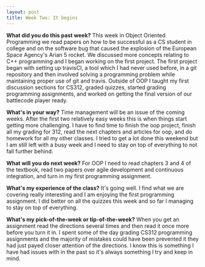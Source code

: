 ```yaml
---
layout: post
title: Week Two: It begins
---
```


<b>What did you do this past week?</b>
This week in Object Oriented Programming we read papers on how to be successful as a CS student in college and on the software bug that caused the explosion of the European Space Agency's Arian 5 rocket. We discussed more concepts relating to C++ programming and I began working on the first project. The first project began with setting up travisCI, a tool which I had never used before, in a git repository and then involved solving a programming problem while maintaining proper use of git and travis. Outside of OOP I taught my first discussion sections for CS312, graded quizzes, started grading programming assignments, and worked on getting the final version of our battlecode player ready.

<b>What's in your way?</b>
Time management will be an issue of the coming weeks. After the first two relatively easy weeks this is when things start getting more challenging. I have to find time to finish the oop project, finish all my grading for 312, read the next chapters and articles for oop, and do homework for all my other classes. I tried to get a lot done this weekend but I am still left with a busy week and I need to stay on top of everything to not fall further behind.

<b>What will you do next week?</b>
For OOP I need to read chapters 3 and 4 of the textbook, read two papers over agile development and continuous integration, and turn in my first programming assignment.

<b>What's my experience of the class?</b>
It's going well. I find what we are covering really interesting and I am enjoying the first programming assignment. I did better on all the quizzes this week and so far I managing to stay on top of everything.

<b>What's my pick-of-the-week or tip-of-the-week?</b>
When you get an assignment read the directions several times and then read it once more before you turn it in. I spent some of the day grading CS312 programming assignments and the majority of mistakes could have been prevented it they had just payed closer attention of the directions. I know this is something I have had issues with in the past so it's always something I try and keep in mind.